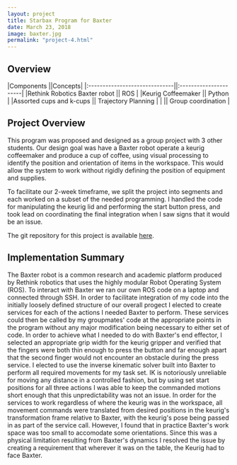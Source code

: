 ```yaml
---
layout: project
title: Starbax Program for Baxter
date: March 23, 2018
image: baxter.jpg
permalink: "project-4.html"
---
```


## Overview

|Components                     ||Concepts|
|:------------------------------||:----------------------|
|Rethink Robotics Baxter robot  || ROS                   |
|Keurig Coffeemaker             || Python                |
|Assorted cups and k-cups       || Trajectory Planning   |
|                               || Group coordination    |



<!--
Todo:
    Add image:
    Get this project working on my station and collect images
    Get video of my section of the project working. I know can use and rely on it.  
    Add details section?
-->


## Project Overview
This program was proposed and designed as a group project with 3 other students. Our design goal was have a Baxter robot operate a keurig coffeemaker and produce a cup of coffee, using visual processing to identify the position and orientation of items in the workspace. This would allow the system to work without rigidly defining the position of equipment and supplies.

To facilitate our 2-week timeframe, we split the project into segments and each worked on a subset of the needed programming. I handled the code for manipulating the keurig lid and performing the start button press, and took lead on coordinating the final integration when I saw signs that it would be an issue.


The git repository for this project is available [here](https://github.com/Laurenhut/ME495-final-project).

## Implementation Summary
The Baxter robot is a common research and academic platform produced by Rethink robotics that uses the highly modular Robot Operating System (ROS). To interact with Baxter we ran our own ROS code on a laptop and connected through SSH.
In order to facilitate integration of my code into the initially loosely defined structure of our overall progect I elected to create services for each of the actions I needed Baxter to perform. These services could then be called by my groupmates' code at the appropriate points in the program without any major modification being necessary to either set of code.
In order to achieve what I needed to do with Baxter's end effector, I selected an appropriate grip width for the keurig gripper and verified that the fingers were both thin enough to press the button and far enough apart that the second finger would not encounter an obstacle during the press service.
I elected to use the inverse kinematic solver built into Baxter to perform all required movements for my task set. IK is notoriously unreliable for moving any distance in a controlled fashion, but by using set start positions for all three actions I was able to keep the commanded motions short enough that this unpredictability was not an issue.
In order for the services to work regardless of where the keurig was in the workspace, all movement commands were translated from desired positions in the keurig's transformation frame relative to Baxter, with the keurig's pose being passed in as part of the service call. However, I found that in practice Baxter's work space was too small to accomodate some orientations. Since this was a physical limitation resulting from Baxter's dynamics I resolved the issue by creating a requirement that wherever it was on the table, the Keurig had to face Baxter.
